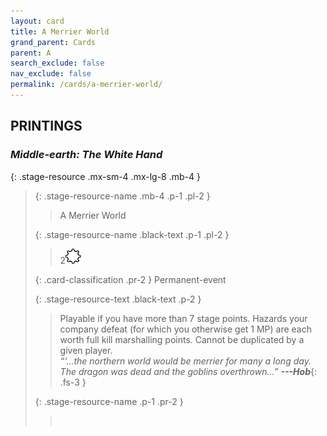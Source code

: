 ```yaml
---
layout: card
title: A Merrier World
grand_parent: Cards
parent: A
search_exclude: false
nav_exclude: false
permalink: /cards/a-merrier-world/
---
```


## PRINTINGS


### _Middle-earth: The White Hand_

{: .stage-resource .mx-sm-4 .mx-lg-8 .mb-4 }
> {: .stage-resource-name .mb-4 .p-1 .pl-2 }
> > <div class="card-mp"></div>
> > <div class="card-name">A Merrier World</div>
>
> {: .stage-resource-name .black-text .p-1 .pl-2 }
> > 2![](/assets/images/stage-point.svg)
>
> {: .card-classification .pr-2 }
> Permanent-event
>
> {: .stage-resource-text .black-text .p-2 }
> > Playable if you have more than 7 stage points. Hazards your company defeat (for which you otherwise get 1 MP) are each worth full kill marshalling points. Cannot be duplicated by a given player. <br>_“‘...the northern world would be merrier for many a long day. The dragon was dead and the goblins overthrown...”_ ***---&#65279;Hob***{: .fs-3 } 
> 
> {: .stage-resource-name .p-1 .pr-2 }
> > <div class="card-shield"></div>
> > <div class="card-corruption">&nbsp;</div>
